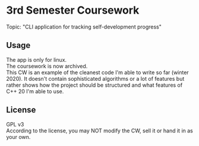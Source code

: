 # 3rd Semester Coursework
Topic: "CLI application for tracking self-development progress"  

## Usage  
The app is only for linux.  
The coursework is now archived.  
This CW is an example of the cleanest code I'm able to write so far (winter 2020). It doesn't contain sophisticated algorithms or a
lot of features but rather shows how the project should be structured and what features of C++ 20 I'm able to use.

## License
GPL v3  
According to the license, you may NOT modify the CW, sell it or hand it in as your own.  
